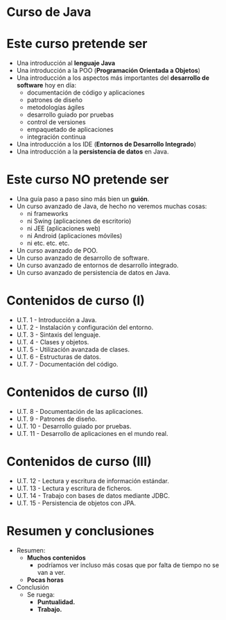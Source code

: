 # Curso de Java

# Este curso pretende ser

- Una introducción al **lenguaje Java**
- Una introducción a la POO (**Programación Orientada a Objetos**)
- Una introducción a  los aspectos más importantes del **desarrollo de software** hoy en día:
    - documentación de código y aplicaciones
    - patrones de diseño
    - metodologías ágiles
    - desarrollo guiado por pruebas
    - control de versiones
    - empaquetado de aplicaciones
    - integración continua
- Una introducción a los IDE (**Entornos de Desarrollo Integrado**)
- Una introducción a la **persistencia de datos** en Java.

# Este curso NO pretende ser

- Una guía paso a paso sino más bien un **guión**.
- Un curso avanzado de Java, de hecho no veremos muchas cosas:
    - ni frameworks
    - ni Swing (aplicaciones de escritorio)
    - ni JEE (aplicaciones web)
    - ni Android (aplicaciones móviles)
    - ni etc. etc. etc.
- Un curso avanzado de POO.
- Un curso avanzado de desarrollo de software.
- Un curso avanzado de entornos de desarrollo integrado.
- Un curso avanzado de persistencia de datos en Java.

# Contenidos de curso (I)

- U.T.  1 - Introducción a Java.
- U.T.  2 - Instalación y configuración del entorno.
- U.T.  3 - Sintaxis del lenguaje.
- U.T.  4 - Clases y objetos.
- U.T.  5 - Utilización avanzada de clases.
- U.T.  6 - Estructuras de datos.
- U.T.  7 - Documentación del código.

# Contenidos de curso (II)

- U.T.  8 - Documentación de las aplicaciones.
- U.T.  9 - Patrones de diseño.
- U.T. 10 - Desarrollo guiado por pruebas.
- U.T. 11 - Desarrollo de aplicaciones en el mundo real.

# Contenidos de curso (III)

- U.T. 12 - Lectura y escritura de información estándar.
- U.T. 13 - Lectura y escritura de ficheros.
- U.T. 14 - Trabajo con bases de datos mediante JDBC.
- U.T. 15 - Persistencia de objetos con JPA.

# Resumen y conclusiones

- Resumen:
    - **Muchos contenidos**
        - podríamos ver incluso más cosas que por falta de tiempo no se van a ver.
    - **Pocas horas**
- Conclusión
    - Se ruega:
        - **Puntualidad.**
        - **Trabajo.**
